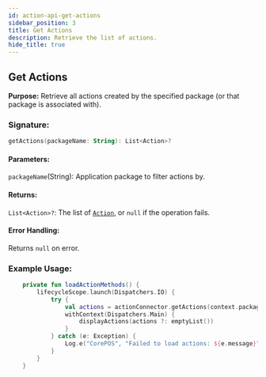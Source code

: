 ```yaml
---
id: action-api-get-actions
sidebar_position: 3
title: Get Actions
description: Retrieve the list of actions.
hide_title: true
---
```


## Get Actions

**Purpose:** Retrieve all actions created by the specified package (or that package is associated with).

### Signature:

```kotlin
getActions(packageName: String): List<Action>?
```

#### Parameters:
`packageName`(String): Application package to filter actions by.

#### Returns:
`List<Action>?`: The list of [`Action`](../models/models-action#action), or `null` if the operation fails.

#### Error Handling:
Returns `null` on error.

### Example Usage:
```kotlin
    private fun loadActionMethods() {
        lifecycleScope.launch(Dispatchers.IO) {
            try {
                val actions = actionConnector.getActions(context.packageName)
                withContext(Dispatchers.Main) {
                    displayActions(actions ?: emptyList())
                }
            } catch (e: Exception) {
                Log.e("CorePOS", "Failed to load actions: ${e.message}")
            }
        }
    }
```